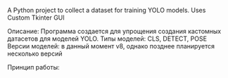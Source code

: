 A Python project to collect a dataset for training YOLO models.
Uses Custom Tkinter GUI

Описание:
Программа создается для упрощения создания кастомных датасетов для моделей YOLO.
Типы моделей: CLS, DETECT, POSE
Версии моделей: в данный момент v8, однако позднее планируется несколько версий

Принцип работы:
